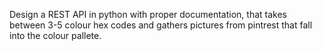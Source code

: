 Design a REST API in python with proper documentation,
that takes between 3-5 colour hex codes and gathers pictures
from pintrest that fall into the colour pallete.
